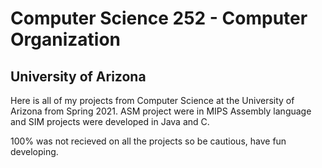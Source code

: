 # Computer Science 252 - Computer Organization 
## University of Arizona

Here is all of my projects from Computer Science at the University of 
Arizona from Spring 2021. ASM project were in MIPS Assembly language 
and SIM projects were developed in Java and C. 

100% was not recieved on all the projects so be cautious, have fun developing. 
